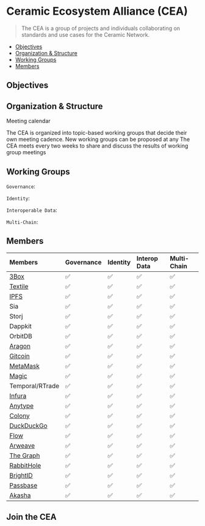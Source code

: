 # Ceramic Ecosystem Alliance (CEA)

> The CEA is a group of projects and individuals collaborating on standards and use cases for the Ceramic Network.

- [Objectives]()
- [Organization & Structure]()
- [Working Groups]()
- [Members]()

## Objectives

## Organization & Structure

Meeting calendar

The CEA is organized into topic-based working groups that decide their own meeting cadence.
New working groups can be proposed at any
The CEA meets every two weeks to share and discuss the results of working group meetings

## Working Groups

`Governance`:

`Identity`:

`Interoperable Data`:

`Multi-Chain`:

## Members

| Members                           | Governance        | Identity          | Interop Data      | Multi-Chain       |
| :-------------                    | :-----------      | :-----------      | :-----------      | :-----------      |
| [3Box](http://3box.io)            | ✅                 | ✅                | ✅                | ✅                 |
| [Textile](http://textile.io)      | ✅                 | ✅                | ✅                | ✅                 |
| [IPFS](http://ipfs.io)            | ✅                 | ✅                | ✅                | ✅                 |
| Sia           | ✅                 | ✅                | ✅                | ✅                 |
| Storj           | ✅                 | ✅                | ✅                | ✅                 |
| Dappkit           | ✅                 | ✅                | ✅                | ✅                 |
| OrbitDB           | ✅                 | ✅                | ✅                | ✅                 |
| [Aragon](http://aragon.org)            | ✅                 | ✅                | ✅                | ✅                 |    
| [Gitcoin](http://gitcoin.com)     | ✅                 | ✅                | ✅                | ✅                 |    
| [MetaMask](http://metamask.io)    | ✅                 | ✅                | ✅                | ✅                 |    
| [Magic](http://magic.link)        | ✅                 | ✅                | ✅                | ✅                 |    
| Temporal/RTrade  | ✅              | ✅                | ✅                | ✅                 |    
| [Infura](http://infura.io)        | ✅                 | ✅                | ✅                | ✅                 |   
| [Anytype](http://anytype.io)      | ✅                 | ✅                | ✅                | ✅                 |    
| [Colony](http://colony.io)        | ✅                 | ✅                | ✅                | ✅                 |    
| [DuckDuckGo](http://duck.com)     | ✅                 | ✅                | ✅                | ✅                 |    
| [Flow](http://withflow.com)       | ✅                 | ✅                | ✅                | ✅                 |    
| [Arweave](http://arweave.org)     | ✅                 | ✅                | ✅                | ✅                 |    
| [The Graph](http://thegraph.com)  | ✅                 | ✅                | ✅                | ✅                 |    
| [RabbitHole](http://rabbithole.io) | ✅                 | ✅                | ✅                | ✅                 |    
| [BrightID](http://brightid.org)     | ✅                 | ✅                | ✅                | ✅                 |    
| [Passbase](http://passbase.io)     | ✅                 | ✅                | ✅                | ✅                 |    
| [Akasha](http://akasha.org)       | ✅                 | ✅                | ✅                | ✅                 |    


## Join the CEA
